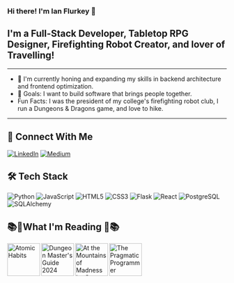 ### Hi there! I'm Ian Flurkey 👋

## I'm a Full-Stack Developer, Tabletop RPG Designer, Firefighting Robot Creator, and lover of Travelling!

---

- 🧠 I'm currently honing and expanding my skills in backend architecture and frontend optimization.
- 🥅 Goals: I want to build software that brings people together.
- Fun Facts: I was the president of my college's firefighting robot club, I run a Dungeons & Dragons game, and love to hike.

---

## 🔗 Connect With Me

[![LinkedIn](https://img.shields.io/badge/linkedin-%230077B5.svg?&style=for-the-badge&logo=linkedin&logoColor=white)](https://www.linkedin.com/in/IanFlurkey)
[![Medium](https://img.shields.io/badge/medium-%2312100E.svg?&style=for-the-badge&logo=medium&logoColor=white)](https://medium.com/@ianflurkey)

## 🛠️ Tech Stack

![Python](https://img.shields.io/badge/Python-3776AB?style=for-the-badge&logo=python&logoColor=white)
![JavaScript](https://img.shields.io/badge/JavaScript-F7DF1E?style=for-the-badge&logo=javascript&logoColor=black)
![HTML5](https://img.shields.io/badge/HTML5-E34F26?style=for-the-badge&logo=html5&logoColor=white)
![CSS3](https://img.shields.io/badge/CSS3-1572B6?style=for-the-badge&logo=css3&logoColor=white)
![Flask](https://img.shields.io/badge/Flask-000000?style=for-the-badge&logo=flask&logoColor=white)
![React](https://img.shields.io/badge/React-20232A?style=for-the-badge&logo=react&logoColor=61DAFB)
![PostgreSQL](https://img.shields.io/badge/PostgreSQL-4169E1?style=for-the-badge&logo=postgresql&logoColor=white)
![SQLAlchemy](https://img.shields.io/badge/SQLAlchemy-8B0000?style=for-the-badge&logo=alchemy&logoColor=white)

## 📚📖What I'm Reading 📖📚

<a href="https://jamesclear.com/atomic-habits"><img src="https://images-na.ssl-images-amazon.com/images/I/91bYsX41DVL.jpg" alt="Atomic Habits" width="75" align="left" /></a>
<a href="https://marketplace.dndbeyond.com/category/3710000?pid=DB3710000"><img src="https://m.media-amazon.com/images/I/71eoWzOm4-L._SL1500_.jpg" alt="Dungeon Master's Guide 2024" width="75" align="left" /></a>
<a href="https://www.darkhorse.com/Books/3009-552/H-P-Lovecrafts-At-the-Mountains-of-Madness-HC-Deluxe-Edition"><img src="https://images.darkhorse.com/covers/600/30/3009552.jpg" alt="At the Mountains of Madness by Gou Tanabe" width="75" align="left" /></a>
<a href="https://www.amazon.com/Pragmatic-Programmer-Anniversary-Journey-Mastery/dp/B0833FBNHV/ref=sr_1_1?crid=1PF9GP1CSKGCL&dib=eyJ2IjoiMSJ9.84Xun4zePRzxcYJXHbNXBwMOTRWELjWKhP0DD7ztdgRla4a-08KV-6a5A5pNov63rT0efN8c1emilWxcqCc3o-5qZmUcT5smTBULMTZAyJS_nutVmfZqwv0wgHJ_L-qqb3xkgmj5AK4Dt4SFPaKnFhQU_wVlizvSpQ5Rg93d6kuVop4C_x5A3uM2Nn4Rya--MzxvjUwAPjdKPqxUUl1fptlKG7OotvUrdDGOT-XZiZE.z61O5ERU3AtNHM2179FlJefleaWWS26_-5laJmeHjDc&dib_tag=se&keywords=the+pragmatic+programmer&qid=1752099781&s=books&sprefix=the+pragmatic+programmer%2Cstripbooks%2C74&sr=1-1"><img src="https://m.media-amazon.com/images/I/91WFb-PpoNL._SL1500_.jpg" alt="The Pragmatic Programmer" width="75" align="left" /></a>
